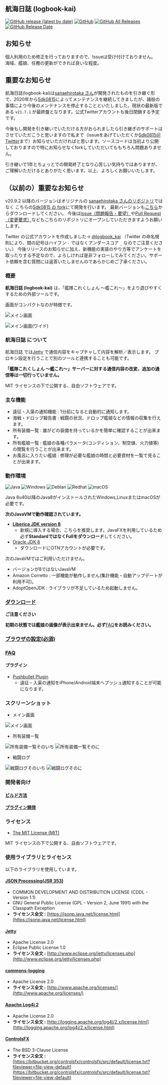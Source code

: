 航海日誌 (logbook-kai)
--
[![GitHub release (latest by date)](https://img.shields.io/github/v/release/rimuse/logbook-kai)](https://github.com/rimuse/logbook-kai/releases/latest)
[![GitHub](https://img.shields.io/github/license/rimuse/logbook-kai)](LICENSE)
[![GitHub All Releases](https://img.shields.io/github/downloads/rimuse/logbook-kai/total)](https://github.com/rimuse/logbook-kai/releases)
[![GitHub Release Date](https://img.shields.io/github/release-date/rimuse/logbook-kai)](https://github.com/rimuse/logbook-kai/releases)

## ****お知らせ****
個人利用のため修正を行っておりますので、Issueは受け付けておりません。  
海域、艦娘、任務の更新ができれば良いな程度。

## ****重要なお知らせ****
航海日誌(logbook-kai)は[sanaehirotaka さん](https://github.com/sanaehirotaka/logbook-kai/)が開発されたものを引き継ぐ形で、2020年から[Sdk0815](https://github.com/Sdk0815/logbook-kai/)によってメンテナンスを継続してきましたが、諸般の事情により今後のメンテナンスを停止することといたしました。現状の最新版である `v21.7.1` が最終盤となります。公式Twitterアカウントも後日閉鎖する予定です。

今後もし開発を引き継いでいただける方がおられましたら引き継ぎのサポートはさせていただこうと思いますので私まで（issueをあげていただくか[Sdk0815＠Twitter](https://twitter.com/Sdk0815)まで）お知らせいただければと思います。ソースコードは当初より公開しておりますので特にお知らせなくforkしていただいてももちろん問題ありません。

引き継いで1年とちょっとでの開発終了となり心苦しい気持ちではありますが、ご理解いただけるとありがたく思います。以上、よろしくお願いいたします。

## ****（以前の）重要なお知らせ****

v20.9.2 以降のバージョンはオリジナルの [sanaehirotaka さんのリポジトリ](https://github.com/sanaehirotaka/logbook-kai/)ではなく
こちらの[Sdk0815 の fork](https://github.com/Sdk0815/logbook-kai/)にて開発を行います。
最新バージョンも[こちら](https://github.com/Sdk0815/logbook-kai/releases)からダウンロードしてください。
今後は[Issue（問題報告・要望）](https://github.com/Sdk0815/logbook-kai/issues)や[Pull Request（変更要求）](https://github.com/Sdk0815/logbook-kai/pulls)などもこちらのリポジトリにオープンしていただきますようお願いします。

Twitter の公式アカウントを作成しました→  [@logbook_kai](https://twitter.com/logbook_kai) （Twitter の命名規則により、間の記号はハイフン `-` ではなくアンダースコア `_` なのでご注意ください。）
今後リリースのお知らせに加え、新機能の実装のやり方等でアンケートを取ったりする予定なので、よろしければ是非フォローしてみてください。サポート依頼を含む質問には返答いたしませんのであらかじめご了承ください。

### 概要

**航海日誌 (logbook-kai)** は、「艦隊これくしょん ～艦これ～」をより遊びやすくするための外部ツールです。

画面がコンパクトなのが特徴です。

![メイン画面](images/overview.png)

![メイン画面(ワイド)](images/overview-wide.png)

### 航海日誌 について

航海日誌 では[Jetty](http://www.eclipse.org/jetty/) で通信内容をキャプチャして内容を解析／表示します。
プロキシ設定を行うことで別のツールと連携することも可能です。

**「艦隊これくしょん ～艦これ～」サーバーに対する通信内容の改変、追加の通信等は一切行っていません。**

MIT ライセンスの下で公開する、自由ソフトウェアです。

### 主な機能

* 遠征・入渠の通知機能 : 1分前になると自動的に通知します。
* 海戦・ドロップ報告書 : 戦闘の状況、ドロップ艦娘などの情報の収集を行えます。
* 所有装備一覧 : 誰がどの装備を持っているかを簡単に確認することが出来ます。
* 所有艦娘一覧 : 艦娘の各種パラメータ(コンディション、制空値、火力値等)の閲覧を行うことが出来ます。
* お風呂に入りたい艦娘 : 修理が必要な艦娘の時間と必要資材を一覧で見ることが出来ます。


### 動作環境
![Java](https://img.shields.io/badge/-Java-007396.svg?logo=java)
![Windows](https://img.shields.io/badge/-Windows-0078D6.svg?logo=windows)
![Debian](https://img.shields.io/badge/-Debian-A81D33.svg?logo=debian)
![Redhat](https://img.shields.io/badge/-Redhat-EE0000.svg?logo=red-hat)
![macOS](https://img.shields.io/badge/-macOS-333333.svg?logo=apple)

Java 8u40以降のJava8がインストールされたWindows,LinuxまたはmacOSが必要です。

**次のJavaVMで動作確認されています。**
- **[Liberica JDK version 8](https://bell-sw.com/pages/java-8u232/)**
   - 新規に導入する場合、こちらを推奨します。JavaFXを利用しているため必ず**StandardではなくFullをダウンロード**してください。
- [Oracle JDK 8](https://www.oracle.com/technetwork/java/javase/downloads/jdk8-downloads-2133151.html)
   - ダウンロードにOTNアカウントが必要です。

次のJavaVMではご利用いただけません。
- バージョンが8ではないJavaVM
- Amazon Corretto : 一部機能が動作しません(集計機能・自動アップデートが利用不可)。
- AdoptOpenJDK : ライブラリが不足しているため起動しません。

### [ダウンロード](https://github.com/Sdk0815/logbook-kai/releases)

**ご注意ください**

**初期の状態では艦娘の画像が表示出来ません。必ず**[FAQ](faq.md)**をお読みください。**

### [ブラウザの設定(必須)](how-to-preference.md)

### [FAQ](faq.md)

#### プラグイン
* [Pushbullet Plugin](https://github.com/rsky/logbook-kai-plugins)
  * 遠征・入渠の通知をiPhone/Android端末へプッシュ通知することが可能になります。

### スクリーンショット

* メイン画面

![メイン画面](images/overview.png)

* 所有装備一覧

![所有装備一覧そのいち](images/items1.png)
![所有装備一覧そのに](images/items2.png)

* 戦闘ログ

![戦闘ログそのいち](images/battlelog1.png)
![戦闘ログそのに](images/battlelog2.png)

### 開発者向け

#### [ビルド方法](how-to-build.md)

#### [プラグイン開発](how-to-develop.md)

### ライセンス

* [The MIT License (MIT)](LICENSE)

MIT ライセンスの下で公開する、自由ソフトウェアです。

### 使用ライブラリとライセンス

以下のライブラリを使用しています。

#### [JSON Processing(JSR 353)](https://jsonp.java.net/)

* COMMON DEVELOPMENT AND DISTRIBUTION LICENSE (CDDL - Version 1.1)
* GNU General Public License (GPL - Version 2, June 1991) with the Classpath Exception
* **ライセンス全文 :** [https://jsonp.java.net/license.html](https://jsonp.java.net/license.html)

#### [Jetty](http://www.eclipse.org/jetty/)

* Apache License 2.0
* Eclipse Public License 1.0
* **ライセンス全文 :** [http://www.eclipse.org/jetty/licenses.php](http://www.eclipse.org/jetty/licenses.php)

#### [commons-logging](https://commons.apache.org/proper/commons-logging/)

* Apache License 2.0
* **ライセンス全文 :** [http://www.apache.org/licenses/](http://www.apache.org/licenses/)

#### [Apache Log4j 2](http://logging.apache.org/log4j/2.x/)

* Apache License 2.0
* **ライセンス全文 :** [http://logging.apache.org/log4j/2.x/license.html](http://logging.apache.org/log4j/2.x/license.html)

#### [ControlsFX](http://fxexperience.com/controlsfx/)

* The BSD 3-Clause License
* **ライセンス全文 :** [https://bitbucket.org/controlsfx/controlsfx/src/default/license.txt?fileviewer=file-view-default](https://bitbucket.org/controlsfx/controlsfx/src/default/license.txt?fileviewer=file-view-default)
